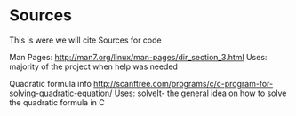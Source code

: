# Sources
This is were we will cite Sources for code

Man Pages:
http://man7.org/linux/man-pages/dir_section_3.html
  Uses:
    majority of the project when help was needed


Quadratic formula info
http://scanftree.com/programs/c/c-program-for-solving-quadratic-equation/
  Uses:
    solveIt-  the general idea on how to solve the quadratic formula in C
